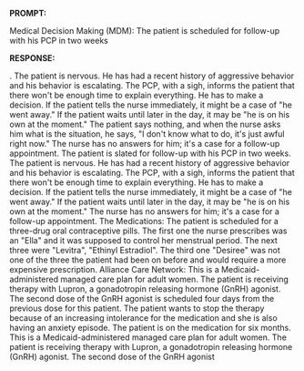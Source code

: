 **PROMPT:**

Medical Decision Making (MDM): The patient is scheduled for follow-up with his PCP in two weeks

**RESPONSE:**

 . The patient is nervous. He has had a recent history of aggressive behavior and his behavior is escalating. The PCP, with a sigh, informs the patient that there won't be enough time to explain everything. He has to make a decision. If the patient tells the nurse immediately, it might be a case of "he went away." If the patient waits until later in the day, it may be "he is on his own at the moment." The patient says nothing, and when the nurse asks him what is the situation, he says, "I don't know what to do, it's just awful right now." The nurse has no answers for him; it's a case for a follow-up appointment.  The patient is slated for follow-up with his PCP in two weeks. The patient is nervous. He has had a recent history of aggressive behavior and his behavior is escalating. The PCP, with a sigh, informs the patient that there won't be enough time to explain everything. He has to make a decision. If the patient tells the nurse immediately, it might be a case of "he went away." If the patient waits until later in the day, it may be "he is on his own at the moment." The nurse has no answers for him; it's a case for a follow-up appointment. The Medications: The patient is scheduled for a three-drug oral contraceptive pills. The first one the nurse prescribes was an "Ella" and it was supposed to control her menstrual period. The next three were "Levitra", "Ethinyl Estradiol". The third one "Desiree" was not one of the three the patient had been on before and would require a more expensive prescription.  Alliance Care Network:  This is a Medicaid-administered managed care plan for adult women.  The patient is receiving therapy with Lupron, a gonadotropin releasing hormone (GnRH) agonist. The second dose of the GnRH agonist is scheduled four days from the previous dose for this patient. The patient wants to stop the therapy because of an increasing intolerance for the medication and she is also having an anxiety episode. The patient is on the medication for six months.  This is a Medicaid-administered managed care plan for adult women. The patient is receiving therapy with Lupron, a gonadotropin releasing hormone (GnRH) agonist. The second dose of the GnRH agonist